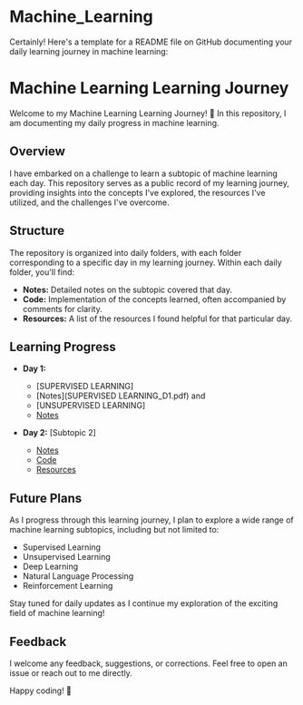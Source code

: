 # Machine_Learning
Certainly! Here's a template for a README file on GitHub documenting your daily learning journey in machine learning:

# Machine Learning Learning Journey

Welcome to my Machine Learning Learning Journey! 🚀 In this repository, I am documenting my daily progress in machine learning.

## Overview
I have embarked on a challenge to learn a subtopic of machine learning each day. This repository serves as a public record of my learning journey, 
providing insights into the concepts I've explored, the resources I've utilized, and the challenges I've overcome.

## Structure
The repository is organized into daily folders, with each folder corresponding to a specific day in my learning journey.
Within each daily folder, you'll find:

- **Notes:** Detailed notes on the subtopic covered that day.
- **Code:** Implementation of the concepts learned, often accompanied by comments for clarity.
- **Resources:** A list of the resources I found helpful for that particular day.

## Learning Progress

- **Day 1:**
  - [SUPERVISED LEARNING]
  - [Notes](SUPERVISED LEARNING_D1.pdf)
    and
  - [UNSUPERVISED LEARNING]
  - [Notes](Day1/Notes.md)


- **Day 2:** [Subtopic 2]
  - [Notes](Day2/Notes.md)
  - [Code](Day2/Code/)
  - [Resources](Day2/Resources.md)


## Future Plans

As I progress through this learning journey, I plan to explore a wide range of machine learning subtopics, including but not limited to:
- Supervised Learning
- Unsupervised Learning
- Deep Learning
- Natural Language Processing
- Reinforcement Learning

Stay tuned for daily updates as I continue my exploration of the exciting field of machine learning!

## Feedback
I welcome any feedback, suggestions, or corrections. Feel free to open an issue or reach out to me directly.

Happy coding! 🤖
